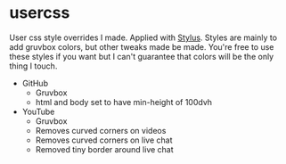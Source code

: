 # usercss
User css style overrides I made. Applied with [Stylus](https://addons.mozilla.org/en-US/firefox/addon/styl-us/). Styles are mainly to add gruvbox colors, but other tweaks made be made. You're free to use these styles if you want but I can't guarantee that colors will be the only thing I touch.

- GitHub
    - Gruvbox
    - html and body set to have min-height of 100dvh
- YouTube
    - Gruvbox
    - Removes curved corners on videos
    - Removes curved corners on live chat
    - Removed tiny border around live chat
